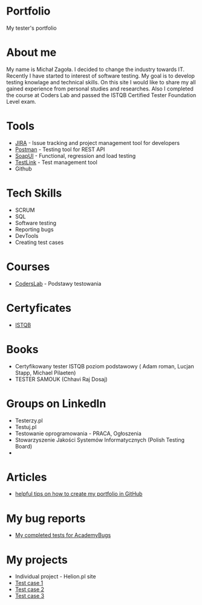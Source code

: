 # Portfolio
My tester's portfolio
# About me
My name is Michał Zagoła. I decided to change the industry towards IT. Recently I have started to interest of software testing. My goal is to develop testing knowlage and technical skills. On this site I would like to share my all gained experience from personal studies and researches. Also I completed the course at Coders Lab and passed the ISTQB Certified Tester Foundation Level exam.
# Tools
* [JIRA](https://www.atlassian.com/pl/jira) - Issue tracking and project management tool for developers
* [Postman](https://www.postman.com) - Testing tool for REST API
* [SoapUI](https://www.soapui.org) - Functional, regression and load testing
* [TestLink](https://testlink.org) - Test management tool
* Github
# Tech Skills
* SCRUM
* SQL
* Software testing
* Reporting bugs
* DevTools
* Creating test cases
# Courses
* [CodersLab](https://coderslab.pl/pl) - Podstawy testowania
# Certyficates
* [ISTQB](http://scr.istqb.org)
# Books
* Certyfikowany tester ISTQB poziom podstawowy ( Adam roman, Lucjan Stapp, Michael Pilaeten)
* TESTER SAMOUK (Chhavi Raj Dosaj)
# Groups on LinkedIn
* Testerzy.pl
* Testuj.pl
* Testowanie oprogramowania - PRACA, Ogłoszenia
* Stowarzyszenie Jakości Systemów Informatycznych (Polish Testing Board)
* 
# Articles
* [helpful tips on how to create my portfolio in GitHub](https://www.markdownguide.org/basic-syntax/)
# My bug reports
* [My completed tests for AcademyBugs](https://docs.google.com/document/d/1dSV1H1zNx_PweWRdM_LUje14eIgeCIKfVkCqe81jaXQ/edit?usp=drive_link)
# My projects
* Individual project - Helion.pl site
* [Test case 1](https://docs.google.com/document/d/1_7E_qwaCe0Am-KQqaGSeMtWbLLU3ZnuJIdJFneCP7Jo/edit?usp=drive_link)
* [Test case 2](https://docs.google.com/document/d/1Zg4DnJ-RtAsnl9zaaGTWLAj_M1g8uFhUjwpkp8_Alsg/edit?usp=drive_link)
* [Test case 3](https://docs.google.com/document/d/1Kw0gSsHExcdHVD6_ZghO07lJqe8_EkL8RHnoIZ1iJAA/edit?usp=drive_link)

  


